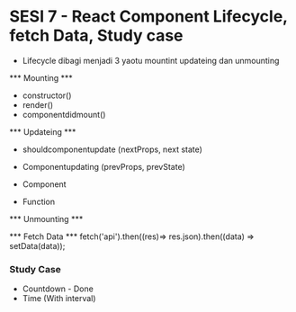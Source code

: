 # SESI 7 - React Component Lifecycle, fetch Data, Study case

- Lifecycle dibagi menjadi 3 yaotu mountint updateing dan unmounting

*** Mounting ***
- constructor()
- render()
- componentdidmount()

*** Updateing ***
- shouldcomponentupdate (nextProps, next state)
- Componentupdating (prevProps, prevState)
- Component

- Function


*** Unmounting ***

*** Fetch Data ***
fetch('api').then((res)=> res.json).then((data) => setData(data));

### Study Case ###

- Countdown - Done
- Time (With interval)